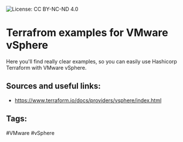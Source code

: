![License: CC BY-NC-ND 4.0](https://img.shields.io/badge/License-CC%20BY--NC--ND%204.0-lightgrey.svg)

# Terrafrom examples for VMware vSphere
Here you'll find really clear examples, so you can easily use Hashicorp Terraform with VMware vSphere.

## Sources and useful links:

 * https://www.terraform.io/docs/providers/vsphere/index.html
 
## Tags:

#VMware #vSphere
